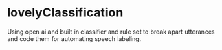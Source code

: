 # lovelyClassification
Using open ai and built in classifier and rule set to break apart utterances and code them for automating speech labeling.
